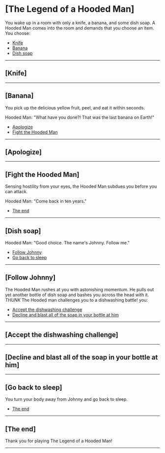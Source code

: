 # [The Legend of a Hooded Man]
You wake up in a room with only a knife, a banana, and some dish soap. A Hooded Man comes into the room and demands that you choose an item. You choose:

- [Knife](https://github.com/Henotis/Winter-Boot#knife)
- [Banana](https://github.com/Henotis/Winter-Boot#banana)
- [Dish soap](https://github.com/Henotis/Winter-Boot#dish-soap)

---

## [Knife]


---

## [Banana]
You pick up the delicious yellow fruit, peel, and eat it within seconds.

Hooded Man: "What have you done?! That was the last banana on Earth!"

- [Apologize](https://github.com/Henotis/Winter-Boot#apologize)
- [Fight the Hooded Man](https://github.com/Henotis/Winter-Boot#fight-the-hooded-man)

---

## [Apologize]


---

## [Fight the Hooded Man]
Sensing hostility from your eyes, the Hooded Man subdues you before you can attack.

Hooded Man: "Come back in ten years."

- [The end](https://github.com/Henotis/Winter-Boot#the-end)

---

## [Dish soap]
Hooded Man: "Good choice. The name's Johnny. Follow me."

- [Follow Johnny](https://github.com/Henotis/Winter-Boot#follow-johnny)
- [Go back to sleep](https://github.com/Henotis/Winter-Boot#go-back-to-sleep)

---

## [Follow Johnny]
The Hooded Man rushes at you with astonishing momentum. 
He pulls out yet another bottle of dish soap and bashes you across the head with it. 
*THUNK* The Hooded man challenges you to a dishwashing battle! you:

- [Accept the dishwashing challenge](https://github.com/Henotis/Winter-Boot#accept-the-dishwashing-challenge)
- [Decline and blast all of the soap in your bottle at him](https://github.com/Henotis/Winter-Boot#decline-and-blast-all-of-the-soap-in-your-bottle-at-him)

---

## [Accept the dishwashing challenge]


---

## [Decline and blast all of the soap in your bottle at him]


---

## [Go back to sleep]
You turn your body away from Johnny and go back to sleep.

- [The end](https://github.com/Henotis/Winter-Boot#the-end)

---

## [The end]
Thank you for playing The Legend of a Hooded Man!

---
